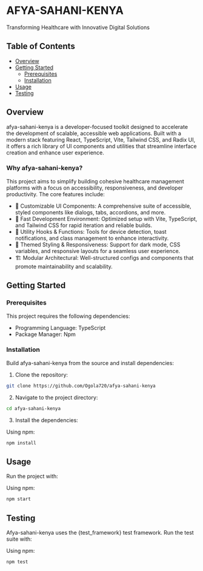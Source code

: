 # AFYA-SAHANI-KENYA

Transforming Healthcare with Innovative Digital Solutions

## Table of Contents

* [Overview](#overview)
* [Getting Started](#getting-started)
  * [Prerequisites](#prerequisites)
  * [Installation](#installation)
* [Usage](#usage)
* [Testing](#testing)

## Overview

afya-sahani-kenya is a developer-focused toolkit designed to accelerate the development of scalable, accessible web applications. Built with a modern stack featuring React, TypeScript, Vite, Tailwind CSS, and Radix UI, it offers a rich library of UI components and utilities that streamline interface creation and enhance user experience.

### Why afya-sahani-kenya?

This project aims to simplify building cohesive healthcare management platforms with a focus on accessibility, responsiveness, and developer productivity. The core features include:

* 🎨 Customizable UI Components: A comprehensive suite of accessible, styled components like dialogs, tabs, accordions, and more.
* 🚀 Fast Development Environment: Optimized setup with Vite, TypeScript, and Tailwind CSS for rapid iteration and reliable builds.
* 🔧 Utility Hooks & Functions: Tools for device detection, toast notifications, and class management to enhance interactivity.
* 🌙 Themed Styling & Responsiveness: Support for dark mode, CSS variables, and responsive layouts for a seamless user experience.
* 🏗️ Modular Architectural: Well-structured configs and components that promote maintainability and scalability.

## Getting Started

### Prerequisites

This project requires the following dependencies:

* Programming Language: TypeScript
* Package Manager: Npm

### Installation

Build afya-sahani-kenya from the source and install dependencies:

1. Clone the repository:

```bash
git clone https://github.com/Ogola720/afya-sahani-kenya
```

2. Navigate to the project directory:

```bash
cd afya-sahani-kenya
```

3. Install the dependencies:

Using npm:

```bash
npm install
```

## Usage

Run the project with:

Using npm:

```bash
npm start
```

## Testing

Afya-sahani-kenya uses the {test_framework} test framework. Run the test suite with:

Using npm:

```bash
npm test
```


